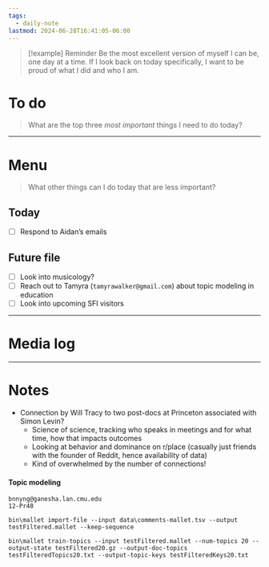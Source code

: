 ```yaml
---
tags:
  - daily-note
lastmod: 2024-06-28T16:41:05-06:00
---
```

>[!example] Reminder
>Be the most excellent version of myself I can be, one day at a time. If I look back on today specifically, I want to be proud of what I did and who I am.

# To do

> What are the top three *most important* things I need to do today?



----
# Menu

> What other things can I do today that are less important?
## Today

- [ ] Respond to Aidan’s emails

## Future file

- [ ] Look into musicology?
- [ ] Reach out to Tamyra (`tamyrawalker@gmail.com`) about topic modeling in education
- [ ] Look into upcoming SFI visitors

---
# Media log

---
# Notes

- Connection by Will Tracy to two post-docs at Princeton associated with Simon Levin?
	- Science of science, tracking who speaks in meetings and for what time, how that impacts outcomes
	- Looking at behavior and dominance on r/place (casually just friends with the founder of Reddit, hence availability of data)
	- Kind of overwhelmed by the number of connections!

#### Topic modeling

```
bnnyng@ganesha.lan.cmu.edu
12-Pr48
```


```
bin\mallet import-file --input data\comments-mallet.tsv --output testFiltered.mallet --keep-sequence 
```

```
bin\mallet train-topics --input testFiltered.mallet --num-topics 20 --output-state testFiltered20.gz --output-doc-topics testFilteredTopics20.txt --output-topic-keys testFilteredKeys20.txt
```